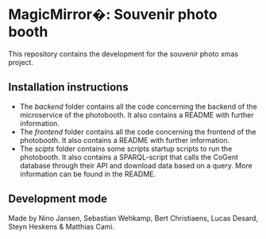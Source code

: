 
# MagicMirror�: Souvenir photo booth
This repository contains the development for the souvenir photo xmas project.

## Installation instructions

- The *backend* folder contains all the code concerning the backend of the microservice of the photobooth. It also contains a README with further information.
- The *frontend* folder contains all the code concerning the frontend of the photobooth. It also contains a README with further information.
- The *scipts* folder contains some scripts startup scripts to run the photobooth. It also contains a SPARQL-script that calls the CoGent database through their API and download data based on a query. More information can be found in the README.

## Development mode
Made by Nino Jansen, Sebastian Wehkamp, Bert Christiaens, Lucas Desard, Steyn Heskens & Matthias Cami.